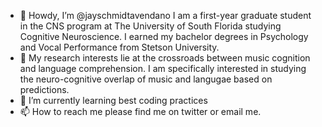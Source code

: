 - 👋 Howdy, I’m @jayschmidtavendano I am a first-year graduate student in the CNS program at The University of South Florida studying Cognitive Neuroscience. I earned my bachelor degrees in Psychology and Vocal Performance from Stetson University. 
- 👀 My research interests lie at the crossroads between music cognition and language comprehension. I am specifically interested in studying the neuro-cognitive overlap of music and langugae based on predictions. 
- 🌱 I’m currently learning best coding practices
- 📫 How to reach me please find me on twitter or email me. 

<!---
jayschmidtavendano/jayschmidtavendano is a ✨ special ✨ repository because its `README.md` (this file) appears on your GitHub profile.
You can click the Preview link to take a look at your changes.
--->
